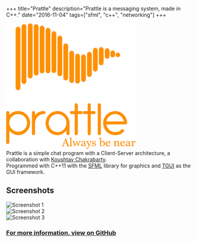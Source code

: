 +++
title="Prattle"
description="Prattle is a messaging system, made in C++."
date="2016-11-04"
tags=["sfml", "c++", "networking"]
+++

![Prattle Logo](https://raw.githubusercontent.com/TheIllusionistMirage/Prattle/master/Client/resources/images/prattle-logo.png)  
Prattle is a simple chat program with a Client-Server architecture, a collaboration with [Koushtav Chakrabarty](//koushtav.me).  
Programmed with C++11 with the [SFML](http://www.sfml-dev.org/) library for graphics and [TGUI](http://tgui.eu) as the GUI framework.  

Screenshots
-----------


![Screenshot 1](/screenshots/prattle1.png)  
![Screenshot 2](/screenshots/prattle2.png)  
![Screenshot 3](/screenshots/prattle3.png)  

  

### [For more information, view on GitHub](https://github.com/TheIllusionistMirage/Prattle)

